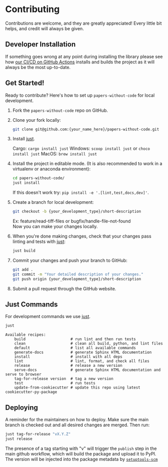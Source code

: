 # Contributing

Contributions are welcome, and they are greatly appreciated! Every little bit
helps, and credit will always be given.

## Developer Installation

If something goes wrong at any point during installing the library please see how
[our CI/CD on GitHub Actions](.github/workflows/build-main.yml) installs and builds the
project as it will always be the most up-to-date.

## Get Started!

Ready to contribute? Here's how to set up `papers-without-code` for local development.

1. Fork the `papers-without-code` repo on GitHub.

2. Clone your fork locally:

    ```bash
    git clone git@github.com:{your_name_here}/papers-without-code.git
    ```

3. Install [just](https://github.com/casey/just).

    Cargo: `cargo install just`
    Windows: `scoop install just` or `choco install just`
    MacOS: `brew install just`

4. Install the project in editable mode. (It is also recommended to work in a virtualenv or anaconda environment):

    ```bash
    cd papers-without-code/
    just install
    ```

    If this doesn't work try: `pip install -e '.[lint,test,docs,dev]'`.

5. Create a branch for local development:

    ```bash
    git checkout -b {your_development_type}/short-description
    ```

    Ex: feature/read-tiff-files or bugfix/handle-file-not-found<br>
    Now you can make your changes locally.

6. When you're done making changes, check that your changes pass linting and
   tests with [just](https://github.com/casey/just):

    ```bash
    just build
    ```

7. Commit your changes and push your branch to GitHub:

    ```bash
    git add .
    git commit -m "Your detailed description of your changes."
    git push origin {your_development_type}/short-description
    ```

8. Submit a pull request through the GitHub website.

## Just Commands

For development commands we use [just](https://github.com/casey/just).

```bash
just
```
```
Available recipes:
    build                    # run lint and then run tests
    clean                    # clean all build, python, and lint files
    default                  # list all available commands
    generate-docs            # generate Sphinx HTML documentation
    install                  # install with all deps
    lint                     # lint, format, and check all files
    release                  # release a new version
    serve-docs               # generate Sphinx HTML documentation and serve to browser
    tag-for-release version  # tag a new version
    test                     # run tests
    update-from-cookiecutter # update this repo using latest cookiecutter-py-package
```

## Deploying

A reminder for the maintainers on how to deploy.
Make sure the main branch is checked out and all desired changes
are merged. Then run:

```bash
just tag-for-release "vX.Y.Z"
just release
```

The presence of a tag starting with "v" will trigger the `publish` step in the
main github workflow, which will build the package and upload it to PyPI. The
version will be injected into the package metadata by
[`setuptools-scm`](https://github.com/pypa/setuptools_scm)
